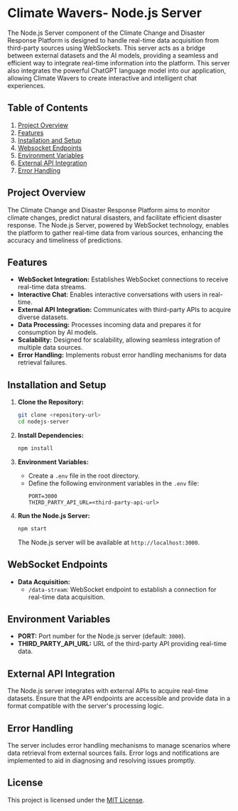 # Climate Wavers- Node.js Server

The Node.js Server component of the Climate Change and Disaster Response Platform is designed to handle real-time data acquisition from third-party sources using WebSockets. This server acts as a bridge between external datasets and the AI models, providing a seamless and efficient way to integrate real-time information into the platform. This server also integrates the powerful ChatGPT language model into our application, allowing Climate Wavers to create interactive and intelligent chat experiences.



## Table of Contents

1. [Project Overview](#project-overview)
2. [Features](#features)
3. [Installation and Setup](#installation-and-setup)
4. [Websocket Endpoints](#websocket-endpoints)
5. [Environment Variables](#environment-variables)
6. [External API Integration](#external-api-integration)
5. [Error Handling](#error-handling)

## Project Overview

The Climate Change and Disaster Response Platform aims to monitor climate changes, predict natural disasters, and facilitate efficient disaster response. The Node.js Server, powered by WebSocket technology, enables the platform to gather real-time data from various sources, enhancing the accuracy and timeliness of predictions.

## Features

- **WebSocket Integration:** Establishes WebSocket connections to receive real-time data streams.
- **Interactive Chat**: Enables interactive conversations with users in real-time.
- **External API Integration:** Communicates with third-party APIs to acquire diverse datasets.
- **Data Processing:** Processes incoming data and prepares it for consumption by AI models.
- **Scalability:** Designed for scalability, allowing seamless integration of multiple data sources.
- **Error Handling:** Implements robust error handling mechanisms for data retrieval failures.

## Installation and Setup

1. **Clone the Repository:**
   ```bash
   git clone <repository-url>
   cd nodejs-server
   ```

2. **Install Dependencies:**
   ```bash
   npm install
   ```

3. **Environment Variables:**
   - Create a `.env` file in the root directory.
   - Define the following environment variables in the `.env` file:
     ```env
     PORT=3000
     THIRD_PARTY_API_URL=<third-party-api-url>
     ```

4. **Run the Node.js Server:**
   ```bash
   npm start
   ```

   The Node.js server will be available at `http://localhost:3000`.

## WebSocket Endpoints

- **Data Acquisition:**
  - `/data-stream`: WebSocket endpoint to establish a connection for real-time data acquisition.

## Environment Variables

- **PORT:** Port number for the Node.js server (default: `3000`).
- **THIRD_PARTY_API_URL:** URL of the third-party API providing real-time data.

## External API Integration

The Node.js server integrates with external APIs to acquire real-time datasets. Ensure that the API endpoints are accessible and provide data in a format compatible with the server's processing logic.

## Error Handling

The server includes error handling mechanisms to manage scenarios where data retrieval from external sources fails. Error logs and notifications are implemented to aid in diagnosing and resolving issues promptly.

## License

This project is licensed under the [MIT License](LICENSE).
